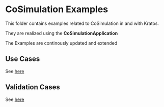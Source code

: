 # CoSimulation Examples

This folder contains examples related to CoSimulation in and with Kratos.

They are realized using the __CoSimulationApplication__

The Examples are continously updated and extended

## Use Cases
See [here](https://github.com/KratosMultiphysics/Examples/blob/master/co_simulation/use_cases/README.md)

## Validation Cases
See [here](https://github.com/KratosMultiphysics/Examples/blob/master/co_simulation/validation/README.md)
